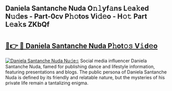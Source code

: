 ## Daniela Santanche Nuda O𝚗𝚕yf𝚊ns L𝚎a𝚔ed N𝚞𝚍es - Part-0cv P𝚑𝚘tos Vi𝚍𝚎o - H𝚘𝚝 Part L𝚎a𝚔s ZKbQf

# <h2><a href="http://kf2och.oniu.top/?m=Daniela+Santanche+Nuda">🔗👉 🔴 Daniela Santanche Nuda P𝚑ot𝚘𝚜 V𝚒d𝚎o</a></h2>

[![Daniela Santanche Nuda Nu𝚍e𝚜](https://i.imgur.com/0qMVB7G.gif)](http://kf2och.oniu.top/?m=Daniela+Santanche+Nuda)
Social media influencer Daniela Santanche Nuda, famed for publishing dance and lifestyle information, featuring presentations and blogs. The public persona of Daniela Santanche Nuda is defined by its friendly and relatable nature, but the mysteries of his private life remain a tantalizing enigma.  
